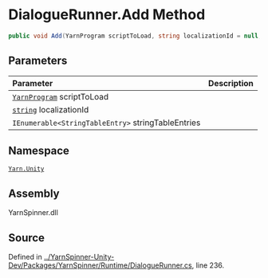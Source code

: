 # DialogueRunner.Add Method


```csharp
public void Add(YarnProgram scriptToLoad, string localizationId = null, IEnumerable<StringTableEntry> stringTableEntries = null)
```

## Parameters
|Parameter|Description|
|:---|:---|
|[`YarnProgram`](/api/csharp/yarn.unity/yarnprogram.md) scriptToLoad||
|[`string`](https://docs.microsoft.com/dotnet/api/System.String) localizationId||
|`IEnumerable<StringTableEntry>` stringTableEntries||


## Namespace
[`Yarn.Unity`](/api/csharp/yarn.unity/README.md)

## Assembly
YarnSpinner.dll

## Source
Defined in [../YarnSpinner-Unity-Dev/Packages/YarnSpinner/Runtime/DialogueRunner.cs](https://github.com/YarnSpinnerTool/YarnSpinner-Unity//blob/develop/Runtime/DialogueRunner.cs#L236), line 236.
